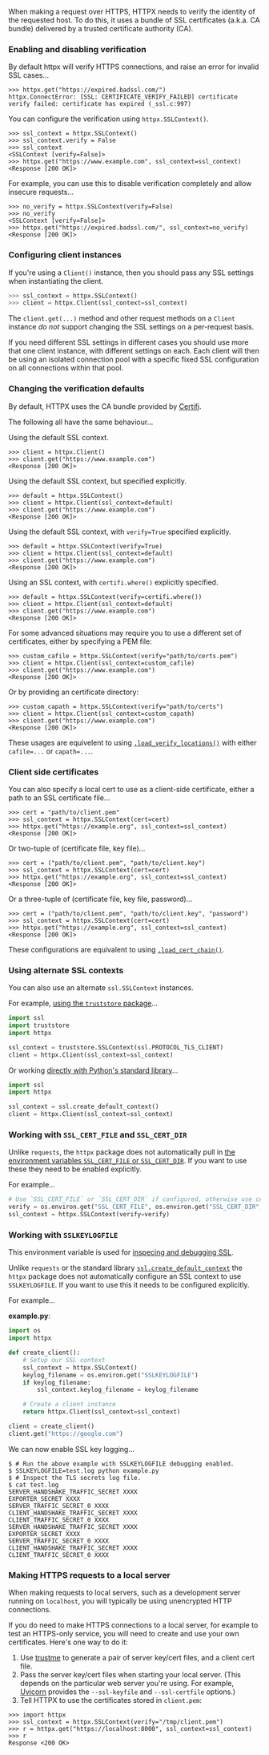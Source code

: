 When making a request over HTTPS, HTTPX needs to verify the identity of the requested host. To do this, it uses a bundle of SSL certificates (a.k.a. CA bundle) delivered by a trusted certificate authority (CA).

### Enabling and disabling verification

By default httpx will verify HTTPS connections, and raise an error for invalid SSL cases...

```pycon
>>> httpx.get("https://expired.badssl.com/")
httpx.ConnectError: [SSL: CERTIFICATE_VERIFY_FAILED] certificate verify failed: certificate has expired (_ssl.c:997)
```

You can configure the verification using `httpx.SSLContext()`.

```pycon
>>> ssl_context = httpx.SSLContext()
>>> ssl_context.verify = False
>>> ssl_context
<SSLContext [verify=False]>
>>> httpx.get("https://www.example.com", ssl_context=ssl_context)
<Response [200 OK]>
```

For example, you can use this to disable verification completely and allow insecure requests...

```pycon
>>> no_verify = httpx.SSLContext(verify=False)
>>> no_verify
<SSLContext [verify=False]>
>>> httpx.get("https://expired.badssl.com/", ssl_context=no_verify)
<Response [200 OK]>
```

### Configuring client instances

If you're using a `Client()` instance, then you should pass any SSL settings when instantiating the client.

```python
>>> ssl_context = httpx.SSLContext()
>>> client = httpx.Client(ssl_context=ssl_context)
```

The `client.get(...)` method and other request methods on a `Client` instance *do not* support changing the SSL settings on a per-request basis.

If you need different SSL settings in different cases you should use more that one client instance, with different settings on each. Each client will then be using an isolated connection pool with a specific fixed SSL configuration on all connections within that pool.

### Changing the verification defaults

By default, HTTPX uses the CA bundle provided by [Certifi](https://pypi.org/project/certifi/).

The following all have the same behaviour...

Using the default SSL context.

```pycon
>>> client = httpx.Client()
>>> client.get("https://www.example.com")
<Response [200 OK]>
```

Using the default SSL context, but specified explicitly.

```pycon
>>> default = httpx.SSLContext()
>>> client = httpx.Client(ssl_context=default)
>>> client.get("https://www.example.com")
<Response [200 OK]>
```

Using the default SSL context, with `verify=True` specified explicitly.

```pycon
>>> default = httpx.SSLContext(verify=True)
>>> client = httpx.Client(ssl_context=default)
>>> client.get("https://www.example.com")
<Response [200 OK]>
```

Using an SSL context, with `certifi.where()` explicitly specified.

```pycon
>>> default = httpx.SSLContext(verify=certifi.where())
>>> client = httpx.Client(ssl_context=default)
>>> client.get("https://www.example.com")
<Response [200 OK]>
```

For some advanced situations may require you to use a different set of certificates, either by specifying a PEM file:

```pycon
>>> custom_cafile = httpx.SSLContext(verify="path/to/certs.pem")
>>> client = httpx.Client(ssl_context=custom_cafile)
>>> client.get("https://www.example.com")
<Response [200 OK]>
```

Or by providing an certificate directory:

```pycon
>>> custom_capath = httpx.SSLContext(verify="path/to/certs")
>>> client = httpx.Client(ssl_context=custom_capath)
>>> client.get("https://www.example.com")
<Response [200 OK]>
```

These usages are equivelent to using [`.load_verify_locations()`](https://docs.python.org/3/library/ssl.html#ssl.SSLContext.load_verify_locations) with either `cafile=...` or `capath=...`.

### Client side certificates

You can also specify a local cert to use as a client-side certificate, either a path to an SSL certificate file...

```pycon
>>> cert = "path/to/client.pem"
>>> ssl_context = httpx.SSLContext(cert=cert)
>>> httpx.get("https://example.org", ssl_context=ssl_context)
<Response [200 OK]>
```

Or two-tuple of (certificate file, key file)...

```pycon
>>> cert = ("path/to/client.pem", "path/to/client.key")
>>> ssl_context = httpx.SSLContext(cert=cert)
>>> httpx.get("https://example.org", ssl_context=ssl_context)
<Response [200 OK]>
```

Or a three-tuple of (certificate file, key file, password)...

```pycon
>>> cert = ("path/to/client.pem", "path/to/client.key", "password")
>>> ssl_context = httpx.SSLContext(cert=cert)
>>> httpx.get("https://example.org", ssl_context=ssl_context)
<Response [200 OK]>
```

These configurations are equivalent to using [`.load_cert_chain()`](https://docs.python.org/3/library/ssl.html#ssl.SSLContext.load_cert_chain).

### Using alternate SSL contexts

You can also use an alternate `ssl.SSLContext` instances.

For example, [using the `truststore` package](https://truststore.readthedocs.io/)...

```python
import ssl
import truststore
import httpx

ssl_context = truststore.SSLContext(ssl.PROTOCOL_TLS_CLIENT)
client = httpx.Client(ssl_context=ssl_context)
```

Or working [directly with Python's standard library](https://docs.python.org/3/library/ssl.html)...

```python
import ssl
import httpx

ssl_context = ssl.create_default_context()
client = httpx.Client(ssl_context=ssl_context)
```

### Working with `SSL_CERT_FILE` and `SSL_CERT_DIR`

Unlike `requests`, the `httpx` package does not automatically pull in [the environment variables `SSL_CERT_FILE` or `SSL_CERT_DIR`](https://www.openssl.org/docs/manmaster/man3/SSL_CTX_set_default_verify_paths.html). If you want to use these they need to be enabled explicitly.

For example...

```python
# Use `SSL_CERT_FILE` or `SSL_CERT_DIR` if configured, otherwise use certifi.
verify = os.environ.get("SSL_CERT_FILE", os.environ.get("SSL_CERT_DIR", True))
ssl_context = httpx.SSLContext(verify=verify)
```

### Working with `SSLKEYLOGFILE`

This environment variable is used for [inspecing and debugging SSL](https://everything.curl.dev/usingcurl/tls/sslkeylogfile).

Unlike `requests` or the standard library [`ssl.create_default_context`](https://docs.python.org/3/library/ssl.html#ssl.create_default_context) the `httpx` package does not automatically configure an SSL context to use `SSLKEYLOGFILE`. If you want to use this it needs to be configured explicitly.

For example...

**example.py**:

```python
import os
import httpx

def create_client():
    # Setup our SSL context
    ssl_context = httpx.SSLContext()
    keylog_filename = os.environ.get("SSLKEYLOGFILE")
    if keylog_filename:
        ssl_context.keylog_filename = keylog_filename

    # Create a client instance
    return httpx.Client(ssl_context=ssl_context)

client = create_client()
client.get("https://google.com")
```

We can now enable SSL key logging...

```shell
$ # Run the above example with SSLKEYLOGFILE debugging enabled.
$ SSLKEYLOGFILE=test.log python example.py
$ # Inspect the TLS secrets log file.
$ cat test.log
SERVER_HANDSHAKE_TRAFFIC_SECRET XXXX
EXPORTER_SECRET XXXX
SERVER_TRAFFIC_SECRET_0 XXXX
CLIENT_HANDSHAKE_TRAFFIC_SECRET XXXX
CLIENT_TRAFFIC_SECRET_0 XXXX
SERVER_HANDSHAKE_TRAFFIC_SECRET XXXX
EXPORTER_SECRET XXXX
SERVER_TRAFFIC_SECRET_0 XXXX
CLIENT_HANDSHAKE_TRAFFIC_SECRET XXXX
CLIENT_TRAFFIC_SECRET_0 XXXX
```

### Making HTTPS requests to a local server

When making requests to local servers, such as a development server running on `localhost`, you will typically be using unencrypted HTTP connections.

If you do need to make HTTPS connections to a local server, for example to test an HTTPS-only service, you will need to create and use your own certificates. Here's one way to do it:

1. Use [trustme](https://github.com/python-trio/trustme) to generate a pair of server key/cert files, and a client cert file.
2. Pass the server key/cert files when starting your local server. (This depends on the particular web server you're using. For example, [Uvicorn](https://www.uvicorn.org) provides the `--ssl-keyfile` and `--ssl-certfile` options.)
3. Tell HTTPX to use the certificates stored in `client.pem`:

```pycon
>>> import httpx
>>> ssl_context = httpx.SSLContext(verify="/tmp/client.pem")
>>> r = httpx.get("https://localhost:8000", ssl_context=ssl_context)
>>> r
Response <200 OK>
```

